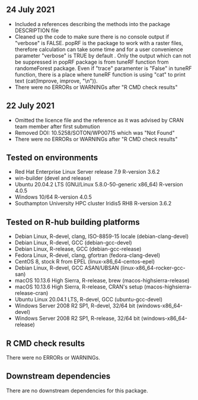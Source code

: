 ## 24 July 2021
* Included a references describing the methods into the package DESCRIPTION file
* Cleaned up the code to make sure there is no console output if "verbose" is FALSE. popRF is the package to work with a raster files, therefore calculation can take some time and for a user convenience parameter "verbose" is TRUE by default .
Only the output which can not be suppressed in popRF package is from tuneRF function from randomeForest package. Even if "trace" paramenter is "False" in tuneRF function, there is a place where tuneRF function is using "cat" to print text (cat(Improve, improve, "\n")).
* There were no ERRORs or WARNINGs after "R CMD check results" 

## 22 July 2021
* Omitted the licence file and the reference as it was advised by CRAN team member after first submution 
* Removed DOI: 10.5258/SOTON/WP00715  which was "Not Found" 
* There were no ERRORs or WARNINGs after "R CMD check results" 

## Tested on environments
* Red Hat Enterprise Linux Server release 7.9 R-version 3.6.2 
* win-builder (devel and release)
* Ubuntu 20.04.2 LTS (GNU/Linux 5.8.0-50-generic x86_64) R-version 4.0.5
* Windows 10/64 R-version 4.0.5
* Southampton University HPC cluster Iridis5 RH8 R-version 3.6.2

## Tested on R-hub building platforms
* Debian Linux, R-devel, clang, ISO-8859-15 locale (debian-clang-devel)
* Debian Linux, R-devel, GCC (debian-gcc-devel)
* Debian Linux, R-release, GCC (debian-gcc-release)
* Fedora Linux, R-devel, clang, gfortran (fedora-clang-devel)
* CentOS 8, stock R from EPEL (linux-x86_64-centos-epel)
* Debian Linux, R-devel, GCC ASAN/UBSAN (linux-x86_64-rocker-gcc-san)
* macOS 10.13.6 High Sierra, R-release, brew (macos-highsierra-release)
* macOS 10.13.6 High Sierra, R-release, CRAN's setup (macos-highsierra-release-cran)
* Ubuntu Linux 20.04.1 LTS, R-devel, GCC (ubuntu-gcc-devel)
* Windows Server 2008 R2 SP1, R-devel, 32/64 bit (windows-x86_64-devel)
* Windows Server 2008 R2 SP1, R-release, 32/64 bit (windows-x86_64-release)

## R CMD check results
There were no ERRORs or WARNINGs. 

## Downstream dependencies
There are no downstream dependencies for this package.